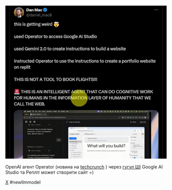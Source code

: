 <!--
date: 2025-01-25T20:03:12
photo: ![Photo](2025-01-25-20-03-12.jpg)


-->

![Photo](2025-01-25-20-03-12.jpg)

OpenAI агент Operator (новина на [techcrunch](https://techcrunch.com/2025/01/23/openai-launches-operator-an-ai-agent-that-performs-tasks-autonomously/) ) через [гугул ШІ](https://aistudio.google.com/prompts/new_chat)  Google AI Studio та Репліт может створити сайт =)

[X](https://x.com/daniel_mac8/status/1882636983475855592?mx=2) 
 #newllmmodel